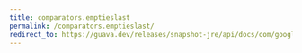 ```yaml
---
title: comparators.emptieslast
permalink: /comparators.emptieslast/
redirect_to: https://guava.dev/releases/snapshot-jre/api/docs/com/google/common/collect/Comparators.html#emptiesLast-java.util.Comparator-
---
```

